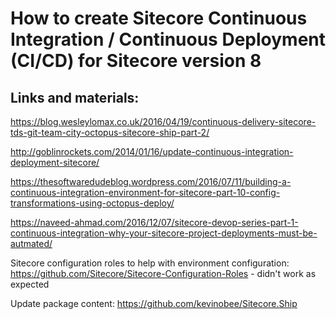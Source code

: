 # How to create Sitecore Continuous Integration / Continuous Deployment (CI/CD) for Sitecore version 8


Links and materials:
--
https://blog.wesleylomax.co.uk/2016/04/19/continuous-delivery-sitecore-tds-git-team-city-octopus-sitecore-ship-part-2/

http://goblinrockets.com/2014/01/16/update-continuous-integration-deployment-sitecore/

https://thesoftwaredudeblog.wordpress.com/2016/07/11/building-a-continuous-integration-environment-for-sitecore-part-10-config-transformations-using-octopus-deploy/

https://naveed-ahmad.com/2016/12/07/sitecore-devop-series-part-1-continuous-integration-why-your-sitecore-project-deployments-must-be-autmated/

Sitecore configuration roles to help with environment configuration:
https://github.com/Sitecore/Sitecore-Configuration-Roles - didn't work as expected

Update package content:
https://github.com/kevinobee/Sitecore.Ship
